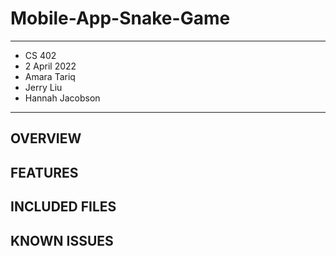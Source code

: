 # Mobile-App-Snake-Game

****************
* CS 402
* 2 April 2022
* Amara Tariq
* Jerry Liu
* Hannah Jacobson
**************** 

OVERVIEW
----------------------------------------------------------------------------

FEATURES
----------------------------------------------------------------------------

INCLUDED FILES
----------------------------------------------------------------------------

KNOWN ISSUES
----------------------------------------------------------------------------
